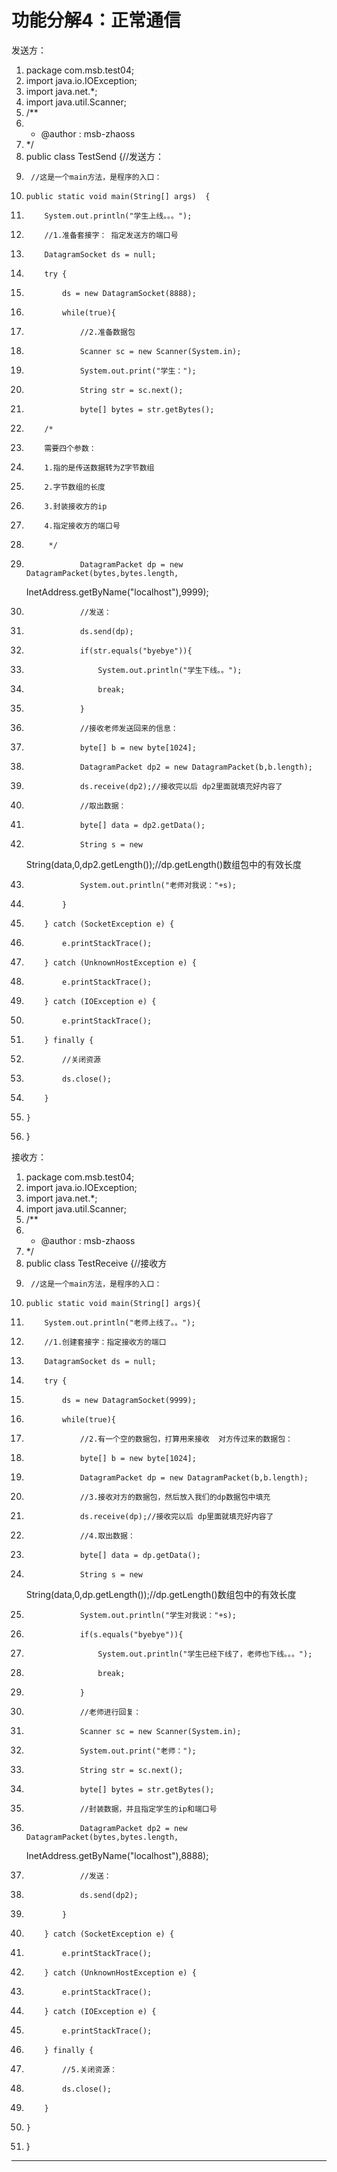 ﻿
# 功能分解4：正常通信

发送方： 




1.  package com.msb.test04;
2.  import java.io.IOException;
3.  import java.net.*;
4.  import java.util.Scanner;
5.  /**
6.   * @author : msb-zhaoss
7.   */
8.  public class TestSend {//发送方：
9.      //这是一个main方法，是程序的入口：
10.     public static void main(String[] args)  {
11.         System.out.println("学生上线。。。");
12.         //1.准备套接字： 指定发送方的端口号
13.         DatagramSocket ds = null;
14.         try {
15.             ds = new DatagramSocket(8888);
16.             while(true){
17.                 //2.准备数据包
18.                 Scanner sc = new Scanner(System.in);
19.                 System.out.print("学生：");
20.                 String str = sc.next();
21.                 byte[] bytes = str.getBytes();
22.         /*
23.         需要四个参数：
24.         1.指的是传送数据转为Z字节数组
25.         2.字节数组的长度
26.         3.封装接收方的ip
27.         4.指定接收方的端口号
28.          */
29.                 DatagramPacket dp = new DatagramPacket(bytes,bytes.length,
    InetAddress.getByName("localhost"),9999);
30.                 //发送：
31.                 ds.send(dp);
32.                 if(str.equals("byebye")){
33.                     System.out.println("学生下线。。");
34.                     break;
35.                 }
36.                 //接收老师发送回来的信息：
37.                 byte[] b = new byte[1024];
38.                 DatagramPacket dp2 = new DatagramPacket(b,b.length);
39.                 ds.receive(dp2);//接收完以后 dp2里面就填充好内容了
40.                 //取出数据：
41.                 byte[] data = dp2.getData();
42.                 String s = new
    String(data,0,dp2.getLength());//dp.getLength()数组包中的有效长度
43.                 System.out.println("老师对我说："+s);
44.             }
45.         } catch (SocketException e) {
46.             e.printStackTrace();
47.         } catch (UnknownHostException e) {
48.             e.printStackTrace();
49.         } catch (IOException e) {
50.             e.printStackTrace();
51.         } finally {
52.             //关闭资源
53.             ds.close();
54.         }
55.     }
56. }

 

接收方： 




1.  package com.msb.test04;
2.  import java.io.IOException;
3.  import java.net.*;
4.  import java.util.Scanner;
5.  /**
6.   * @author : msb-zhaoss
7.   */
8.  public class TestReceive {//接收方
9.      //这是一个main方法，是程序的入口：
10.     public static void main(String[] args){
11.         System.out.println("老师上线了。。");
12.         //1.创建套接字：指定接收方的端口
13.         DatagramSocket ds = null;
14.         try {
15.             ds = new DatagramSocket(9999);
16.             while(true){
17.                 //2.有一个空的数据包，打算用来接收  对方传过来的数据包：
18.                 byte[] b = new byte[1024];
19.                 DatagramPacket dp = new DatagramPacket(b,b.length);
20.                 //3.接收对方的数据包，然后放入我们的dp数据包中填充
21.                 ds.receive(dp);//接收完以后 dp里面就填充好内容了
22.                 //4.取出数据：
23.                 byte[] data = dp.getData();
24.                 String s = new
    String(data,0,dp.getLength());//dp.getLength()数组包中的有效长度
25.                 System.out.println("学生对我说："+s);
26.                 if(s.equals("byebye")){
27.                     System.out.println("学生已经下线了，老师也下线。。。");
28.                     break;
29.                 }
30.                 //老师进行回复：
31.                 Scanner sc = new Scanner(System.in);
32.                 System.out.print("老师：");
33.                 String str = sc.next();
34.                 byte[] bytes = str.getBytes();
35.                 //封装数据，并且指定学生的ip和端口号
36.                 DatagramPacket dp2 = new DatagramPacket(bytes,bytes.length,
    InetAddress.getByName("localhost"),8888);
37.                 //发送：
38.                 ds.send(dp2);
39.             }
40.         } catch (SocketException e) {
41.             e.printStackTrace();
42.         } catch (UnknownHostException e) {
43.             e.printStackTrace();
44.         } catch (IOException e) {
45.             e.printStackTrace();
46.         } finally {
47.             //5.关闭资源：
48.             ds.close();
49.         }
50.     }
51. }

 






------------------------------------------------------------

